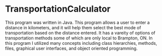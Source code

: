 # TransportationCalculator
This program was written in Java. This program allows a user to enter a distance in kilometers, and it will help them select the best 
mode of transportation based on the distance entered. It has a vareity of options of transportation methods some of which are only local 
to Brampton, ON. In this program I utilized many concepts including class hierarchies, methods, files, graphical user interfaces, and
object oriented programming.

